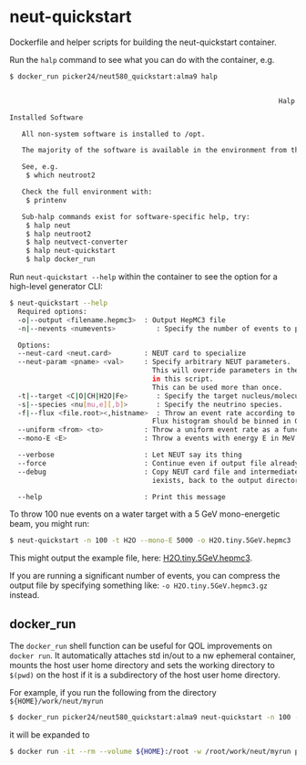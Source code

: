 # neut-quickstart

Dockerfile and helper scripts for building the neut-quickstart container.

Run the `halp` command to see what you can do with the container, e.g.

```bash
$ docker_run picker24/neut580_quickstart:alma9 halp


                                                                  Halp

Installed Software

   All non-system software is installed to /opt.

   The majority of the software is available in the environment from the start.

   See, e.g.
    $ which neutroot2

   Check the full environment with:
    $ printenv

   Sub-halp commands exist for software-specific help, try:
    $ halp neut
    $ halp neutroot2
    $ halp neutvect-converter
    $ halp neut-quickstart
    $ halp docker_run
```

Run `neut-quickstart --help` within the container to see the option for a high-level generator CLI:

```bash
$ neut-quickstart --help
  Required options:
  -o|--output <filename.hepmc3>  : Output HepMC3 file
  -n|--nevents <numevents>          : Specify the number of events to process or generate.

  Options:
  --neut-card <neut.card>        : NEUT card to specialize
  --neut-param <pname> <val>     : Specify arbitrary NEUT parameters.
                                   This will override parameters in the base card or set elsewhere 
                                   in this script.
                                   This can be used more than once.
  -t|--target <C|O|CH|H2O|Fe>       : Specify the target nucleus/molecule.
  -s|--species <nu[mu,e][,b]>       : Specify the neutrino species.
  -f|--flux <file.root><,histname>  : Throw an event rate according to flux * cross section. 
                                   Flux histogram should be binned in GeV.
  --uniform <from> <to>          : Throw a uniform event rate as a function of energy in MeV.
  --mono-E <E>                   : Throw a events with energy E in MeV.

  --verbose                      : Let NEUT say its thing
  --force                        : Continue even if output file already exists
  --debug                        : Copy NEUT card file and intermediate neutvect.root file, if it
                                   iexists, back to the output directory.

  --help                         : Print this message
```

To throw 100 nue events on a water target with a 5 GeV mono-energetic beam, you might run:

```bash
$ neut-quickstart -n 100 -t H2O --mono-E 5000 -o H2O.tiny.5GeV.hepmc3
```

This might output the example file, here: [H2O.tiny.5GeV.hepmc3](H2O.tiny.5GeV.hepmc3).

If you are running a significant number of events, you can compress the output file by specifying 
something like: `-o H2O.tiny.5GeV.hepmc3.gz` instead.

## docker_run

The `docker_run` shell function can be useful for QOL improvements on `docker run`. It automatically
attaches std in/out to a nw ephemeral container, mounts the host user home directory and sets 
the working directory to `$(pwd)` on the host if it is a subdirectory of the host user home directory.

For example, if you run the following from the directory `${HOME}/work/neut/myrun`

```bash
$ docker_run picker24/neut580_quickstart:alma9 neut-quickstart -n 100 -t H2O -o H2O.tiny.hepmc3
```

it will be expanded to

```bash
$ docker run -it --rm --volume ${HOME}:/root -w /root/work/neut/myrun picker24/neut580_quickstart:alma9 neut-quickstart -n 100 -t H2O -o H2O.tiny.hepmc3
```